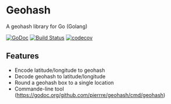 # Geohash
A geohash library for Go (Golang)

[![GoDoc](https://godoc.org/github.com/pierrre/geohash?status.svg)](https://godoc.org/github.com/pierrre/geohash)
[![Build Status](https://travis-ci.org/pierrre/geohash.svg?branch=master)](https://travis-ci.org/pierrre/geohash)
[![codecov](https://codecov.io/gh/pierrre/geohash/branch/master/graph/badge.svg)](https://codecov.io/gh/pierrre/geohash)

## Features
- Encode latitude/longitude to geohash
- Decode geohash to latitude/longitude
- Round a geohash box to a single location
- Commande-line tool (https://godoc.org/github.com/pierrre/geohash/cmd/geohash)
